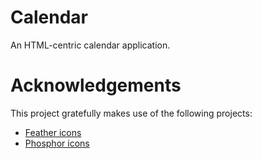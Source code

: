 # Calendar

An HTML-centric calendar application.

# Acknowledgements

This project gratefully makes use of the following projects:

* [Feather icons](https://feathericons.com)
* [Phosphor icons](https://github.com/phosphor-icons/core)
